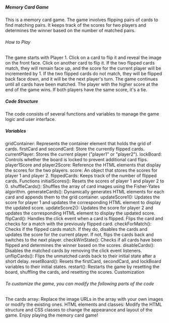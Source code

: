 ##### Memory Card Game

This is a memory card game. The game involves flipping pairs of cards to find matching pairs. It keeps
track of the scores for two players and determines the winner based on the number of matched pairs.

###### How to Play


The game starts with Player 1.
Click on a card to flip it and reveal the image on the front face.
Click on another card to flip it.
If the two flipped cards match, they will remain face up, and the score for the current player will be incremented by 1.
If the two flipped cards do not match, they will be flipped back face down, and it will be the next player's turn.
The game continues until all cards have been matched.
The player with the higher score at the end of the game wins. If both players have the same score, it's a tie.

##### Code Structure

The code consists of several functions and variables to manage the game logic and user interface.

##### Variables

gridContainer: Represents the container element that holds the grid of cards.
firstCard and secondCard: Store the currently flipped cards.
currentPlayer: Stores the current player ("player1" or "player2").
lockBoard: Controls whether the board is locked to prevent additional card flips.
player1Score and player2Score: Reference the HTML elements that display the scores for the two players.
score: An object that stores the scores for player 1 and player 2.
flippedCards: Keeps track of the number of flipped cards.
Functions
initialScores(): Resets the scores of player 1 and player 2 to 0.
shuffleCards(): Shuffles the array of card images using the Fisher-Yates algorithm.
generateCards(): Dynamically generates HTML elements for each card and appends them to the grid container.
updateScore1(): Updates the score for player 1 and updates the corresponding HTML element to display the updated score.
updateScore2(): Updates the score for player 2 and updates the corresponding HTML element to display the updated score.
flipCard(): Handles the click event when a card is flipped. Flips the card and checks for a match with the previously flipped card.
checkForMatch(): Checks if the flipped cards match. If they do, disables the cards and updates the score for the current player. If not, flips the cards back and switches to the next player.
checkWinState(): Checks if all cards have been flipped and determines the winner based on the scores.
disableCards(): Disables the matched cards by removing the click event listeners.
unflipCards(): Flips the unmatched cards back to their initial state after a short delay.
resetBoard(): Resets the firstCard, secondCard, and lockBoard variables to their initial states.
restart(): Restarts the game by resetting the board, shuffling the cards, and resetting the scores.
Customization

###### To customize the game, you can modify the following parts of the code

The cards array: Replace the image URLs in the array with your own images or modify the existing ones.
HTML elements and classes: Modify the HTML structure and CSS classes to change the appearance and layout of the game.
Enjoy playing the memory card game!
